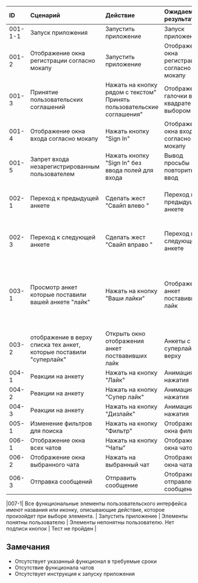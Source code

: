 |ID| Cценарий                                                                          |Действие|Ожидаемый результат| Фактический результат                                                                       | Оценка          |
|:---|:----------------------------------------------------------------------------------|:---|:---|:--------------------------------------------------------------------------------------------|:----------------|
|001-1-1| Запуск приложения                                                                 | Запустить приложение | Запуск приложения | Запуск приложения                                                                           | Тест пройден    |  
|001-2| Отображение окна регистрации согласно мокапу                                      | Запустить приложение | Отображение окна регистрации согласно мокапу | Несоответствие интерфейса                                                                   | Тест не пройден |
|001-3| Принятие пользовательских соглашений                                              | Нажать на кнопку рядом с текстом" Принять пользовательские соглашения" | Отображение галочки в квадрате с выбором | Несоответствие интерфейса                                                                   | Тест не пройден |
|001-4| Отображение окна входа согласно мокапу                                            | Нажать кнопку "Sign In"| Отображение окна входа согласно мокапу | Отображение окна входа согласно мокапу                                                      | Тест пройден    |
|001-5| Запрет входа незарегистрированным пользователем                                   | Нажать кнопку "Sign In" без ввода полей для входа| Вывод просьбы повторить ввод | Вход в приложение                                                                           | Тест провален   |
|002-1| Переход к предыдущей анкете                                                       | Сделать жест "Свайп влево " | Переход к предыдущей анкете | Смещение анкеты влево и переход к предыдущей анкете                                         | Тест пройден    |
|002-3| Переход к следующей анкете                                                        |  Сделать жест "Свайп вправо " | Переход к следующей анкете | Смещение анкеты вправо и переход к следующей анкете                                         | Тест пройден    |
|003-1| Просмотр анкет которые поставили вашей анкете "лайк"                              | Нажать на кнопку "Ваши лайки" | Отображение анкет поставивших лайк | Открывается новое окнов котором отображаются все анкеты которые поставили вашей анкете лайк | Тест пройден    |
|003-2| отображение в верху списка тех анкет, которые поставили "суперлайк"               | Открыть окно отображения анкет поствавивших лайк| Анкеты с суперлайком в верху | Суперлайк не реализован                                                                     | Тест не пройден |
|004-1| Реакции на анкету                                                                 | Нажать на кнопку "Лайк" | Анимация нажатия | Анимация нажатия                                                                            | Тест пройден    |
|004-2| Реакции на анкету                                                                 | Нажать на кнопку "Супер лайк" | Анимация нажатия | Анимация нажатия                                                                            | Тест пройден    |
|004-3| Реакции на анкету                                                                 | Нажать на кнопку "Дизлайк" | Анимация нажатия | Анимация нажатия                                                                            | Тест пройден    |
|005-1| Изменение фильтров для поиска                                                     | Нажать на кнопку "Фильтр" | Отображение окна фильтров| Окно фильтров не реализовано                                                                | Тест не пройден |
|006-1| Отображение окна всех чатов                                                       | Нажать на кнопку "Чаты" | Отображение окна чатов| Открыто окно чатов                                                                          | Тест пройден    |
|006-2| Отображение окна выбранного чата                                                  | Нажать на выбранный чат | Отображение окна чата| Открыто окно чатов                                                                          | Тест пройден    |
|006-3| Отправка сообщений                                                                | Отправить сообщение | Отображение отправленного сообщения| Не реализована отправка сообщений                                                           | Тест не пройден |

|007-1| Все функциональные элементы пользовательского интерфейса имеют названия или иконку, описывающие действие, которое произойдет при выборе элемента. | Запустить приложение | Элементы понятны пользователю | Элементы непонятны пользователю. Нет подписи кнопок | Тест не пройден |


## Замечания
* Отсутствует указанный функционал в требуемые сроки
* Отсутствие функционала чатов
* Отсутствует инструкция к запуску приложения
